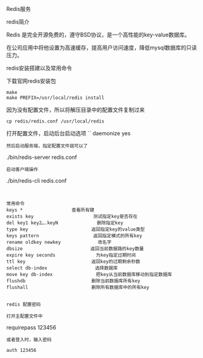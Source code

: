 Redis服务

redis简介

Redis 是完全开源免费的，遵守BSD协议，是一个高性能的key-value数据库。

在公司应用中将他设置为高速缓存，提高用户访问速度，降低mysql数据库的只读压力。

redis安装搭建以及常用命令

下载官网redis安装包
```
make 
make PREFIX=/usr/local/redis install
```

因为没有配置文件，所以将解压目录中的配置文件复制过来

```
cp redis/redis.conf /usr/local/redis
```

打开配置文件，启动后台启动选项
``
daemonize yes
```
然后启动服务端，指定配置文件就可以了
```
./bin/redis-server redis.conf
```
启动客户端操作
```
./bin/redis-cli redis.conf
```


常用命令
keys *  			    查看所有键
exists key　　　　　　　　　　　　  测试指定key是否存在
del key1 key2….keyN　　　　　　　 　删除指定key
type key　　　　　　　　　　　　　　返回指定key的value类型
keys pattern　　　　　　　　　　　　返回指定模式的所有key
rename oldkey newkey　　　　　　　  改名字
dbsize　　　　　　　　　　　　　　　返回当前数据路的key数量
expire key seconds　　　　　　　　　为key指定过期时间
ttl key　　　　　　　　　　　　 　　返回key的过期剩余秒数
select db-index　　　　　　　 　　　选择数据库
move key db-index　　　　　　　　　 把key从当前数据库移动到指定数据库
flushdb　　　　　　　　　　　　　 　删除当前数据库所有key
flushall　　　　　　　　　　　　　　删除所有数据库中的所有key


redis 配置密码

打开主配置文件中
```
requirepass 123456
```
或者登入时，输入密码

auth 123456


